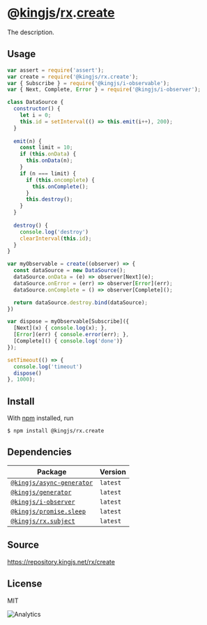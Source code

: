 # @[kingjs][@kingjs]/[rx][ns0].[create][ns1]
The description.
## Usage
```js
var assert = require('assert');
var create = require('@kingjs/rx.create');
var { Subscribe } = require('@kingjs/i-observable');
var { Next, Complete, Error } = require('@kingjs/i-observer');

class DataSource {
  constructor() {
    let i = 0;
    this.id = setInterval(() => this.emit(i++), 200);
  }
  
  emit(n) {
    const limit = 10;
    if (this.onData) {
      this.onData(n);
    }
    if (n === limit) {
      if (this.oncomplete) {
        this.onComplete();
      }
      this.destroy();
    }
  }
  
  destroy() {
    console.log('destroy')
    clearInterval(this.id);
  }
}

var myObservable = create((observer) => {
  const dataSource = new DataSource();
  dataSource.onData = (e) => observer[Next](e);
  dataSource.onError = (err) => observer[Error](err);
  dataSource.onComplete = () => observer[Complete]();

  return dataSource.destroy.bind(dataSource);
})

var dispose = myObservable[Subscribe]({
  [Next](x) { console.log(x); },
  [Error](err) { console.error(err); },
  [Complete]() { console.log('done')}
});

setTimeout(() => {
  console.log('timeout')
  dispose()
}, 1000);
```






## Install
With [npm](https://npmjs.org/) installed, run
```
$ npm install @kingjs/rx.create
```
## Dependencies
|Package|Version|
|---|---|
|[`@kingjs/async-generator`](https://www.npmjs.com/package/@kingjs/async-generator)|`latest`|
|[`@kingjs/generator`](https://www.npmjs.com/package/@kingjs/generator)|`latest`|
|[`@kingjs/i-observer`](https://www.npmjs.com/package/@kingjs/i-observer)|`latest`|
|[`@kingjs/promise.sleep`](https://www.npmjs.com/package/@kingjs/promise.sleep)|`latest`|
|[`@kingjs/rx.subject`](https://www.npmjs.com/package/@kingjs/rx.subject)|`latest`|
## Source
https://repository.kingjs.net/rx/create
## License
MIT

![Analytics](https://analytics.kingjs.net/rx/create)

[@kingjs]: https://www.npmjs.com/package/kingjs
[ns0]: https://www.npmjs.com/package/@kingjs/rx
[ns1]: https://www.npmjs.com/package/@kingjs/rx.create
